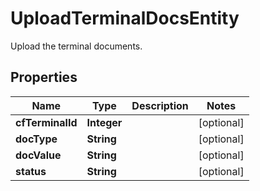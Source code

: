 

# UploadTerminalDocsEntity

Upload the terminal documents.

## Properties

| Name | Type | Description | Notes |
|------------ | ------------- | ------------- | -------------|
|**cfTerminalId** | **Integer** |  |  [optional] |
|**docType** | **String** |  |  [optional] |
|**docValue** | **String** |  |  [optional] |
|**status** | **String** |  |  [optional] |



